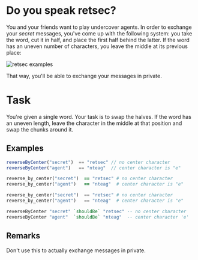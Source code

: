 # Do you speak retsec?
You and your friends want to play undercover agents. In order to exchange your *secret* messages, you've come up with the following system: you take the word, cut it in half, and place the first half behind the latter. If the word has an uneven number of characters, you leave the middle at its previous place:

![retsec examples](http://i.imgur.com/Ozy6p09.png)

That way, you'll be able to exchange your messages in private.

# Task
You're given a single word. Your task is to swap the halves. If the word has an uneven length, leave the character in the middle at that position and swap the chunks around it.

## Examples
```javascript
reverseByCenter("secret")  == "retsec" // no center character
reverseByCenter("agent")   == "nteag"  // center character is "e"
```
```ruby
reverse_by_center("secret")  == "retsec" # no center character
reverse_by_center("agent")   == "nteag"  # center character is "e"
```
```python
reverse_by_center("secret")  == "retsec" # no center character
reverse_by_center("agent")   == "nteag"  # center character is "e"
```
```haskell
reverseByCenter "secret" `shouldBe` "retsec" -- no center character
reverseByCenter "agent"  `shouldBe` "nteag"  -- center character 'e'
```

## Remarks
Don't use this to actually exchange messages in private.